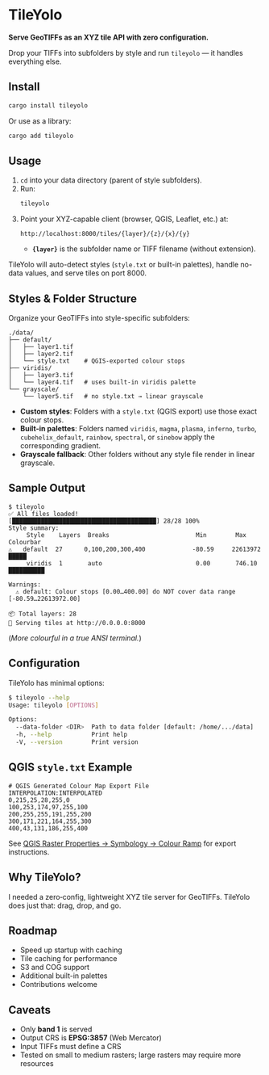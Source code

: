 # TileYolo

**Serve GeoTIFFs as an XYZ tile API with zero configuration.**

Drop your TIFFs into subfolders by style and run `tileyolo` — it handles everything else.

## Install

```bash
cargo install tileyolo
```

Or use as a library:

```bash
cargo add tileyolo
```

## Usage

1. `cd` into your data directory (parent of style subfolders).
2. Run:
   ```bash
   tileyolo
   ```
3. Point your XYZ-capable client (browser, QGIS, Leaflet, etc.) at:
   ```text
   http://localhost:8000/tiles/{layer}/{z}/{x}/{y}
   ```
   - **`{layer}`** is the subfolder name or TIFF filename (without extension).

TileYolo will auto-detect styles (`style.txt` or built-in palettes), handle no-data values, and serve tiles on port 8000.

## Styles & Folder Structure

Organize your GeoTIFFs into style-specific subfolders:

```text
./data/
├── default/
│   ├── layer1.tif
│   ├── layer2.tif
│   └── style.txt    # QGIS-exported colour stops
├── viridis/
│   ├── layer3.tif
│   └── layer4.tif   # uses built-in viridis palette
└── grayscale/
    └── layer5.tif   # no style.txt → linear grayscale
```

- **Custom styles**: Folders with a `style.txt` (QGIS export) use those exact colour stops.
- **Built-in palettes**: Folders named `viridis`, `magma`, `plasma`, `inferno`, `turbo`, `cubehelix_default`, `rainbow`, `spectral`, or `sinebow` apply the corresponding gradient.
- **Grayscale fallback**: Other folders without any style file render in linear grayscale.

## Sample Output

```text
$ tileyolo
✅ All files loaded!
[████████████████████████████████████████] 28/28 100%
Style summary:
     Style    Layers  Breaks                        Min        Max       Colourbar
⚠   default  27      0,100,200,300,400             -80.59     22613972   █████
     viridis  1       auto                          0.00       746.10    ██████████

Warnings:
  ⚠ default: Colour stops [0.00…400.00] do NOT cover data range [-80.59…22613972.00]
  
📦 Total layers: 28
🚀 Serving tiles at http://0.0.0.0:8000
```

(_More colourful in a true ANSI terminal._)

## Configuration

TileYolo has minimal options:

```bash
$ tileyolo --help
Usage: tileyolo [OPTIONS]

Options:
  --data-folder <DIR>  Path to data folder [default: /home/.../data]
  -h, --help           Print help
  -V, --version        Print version
```

## QGIS `style.txt` Example

```text
# QGIS Generated Colour Map Export File
INTERPOLATION:INTERPOLATED
0,215,25,28,255,0
100,253,174,97,255,100
200,255,255,191,255,200
300,171,221,164,255,300
400,43,131,186,255,400
```

See [QGIS Raster Properties → Symbology → Colour Ramp](https://docs.qgis.org/3.40/en/docs/user_manual/working_with_raster/raster_properties.html#id13) for export instructions.

## Why TileYolo?

I needed a zero‑config, lightweight XYZ tile server for GeoTIFFs. TileYolo does just that: drag, drop, and go.

## Roadmap

- Speed up startup with caching
- Tile caching for performance
- S3 and COG support
- Additional built-in palettes
- Contributions welcome

## Caveats

- Only **band 1** is served
- Output CRS is **EPSG:3857** (Web Mercator)
- Input TIFFs must define a CRS
- Tested on small to medium rasters; large rasters may require more resources
